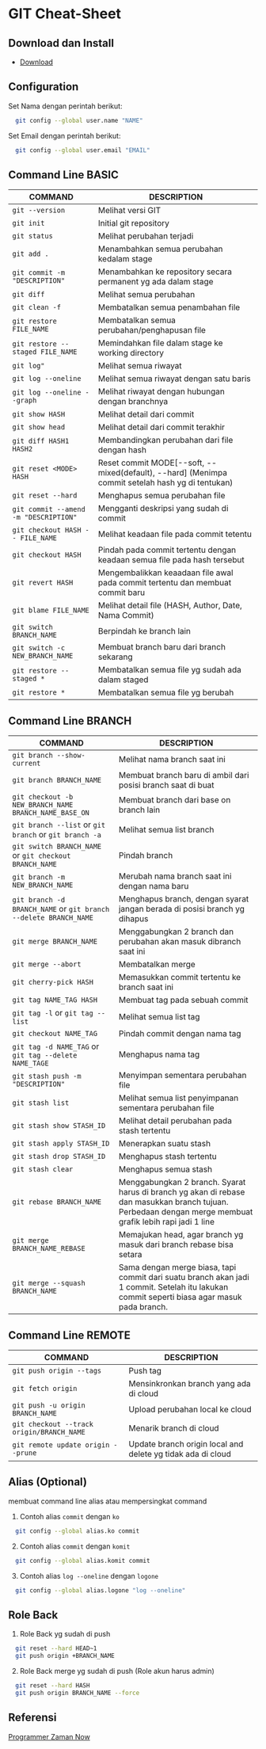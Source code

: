 # GIT Cheat-Sheet
## Download dan Install
- [Download](https://git-scm.com/downloads)

## Configuration
Set Nama dengan perintah berikut:
```bash
  git config --global user.name "NAME"
```
Set Email dengan perintah berikut:
```bash
  git config --global user.email "EMAIL"
```

## Command Line BASIC
COMMAND | DESCRIPTION
---|---
`git --version` | Melihat versi GIT
`git init` | Initial git repository
`git status` | Melihat perubahan terjadi
`git add .` | Menambahkan semua perubahan kedalam stage
`git commit -m "DESCRIPTION"` | Menambahkan ke repository secara permanent yg ada dalam stage
`git diff` | Melihat semua perubahan
`git clean -f` | Membatalkan semua penambahan file
`git restore FILE_NAME` | Membatalkan semua perubahan/penghapusan file
`git restore --staged FILE_NAME` | Memindahkan file dalam stage ke working directory
`git log"` | Melihat semua riwayat
`git log --oneline` | Melihat semua riwayat dengan satu baris
`git log --oneline --graph` | Melihat riwayat dengan hubungan dengan branchnya
`git show HASH` | Melihat detail dari commit
`git show head` | Melihat detail dari commit terakhir
`git diff HASH1 HASH2` | Membandingkan perubahan dari file dengan hash
`git reset <MODE> HASH` | Reset commit MODE[--soft, --mixed(default), --hard] (Menimpa commit setelah hash yg di tentukan)
`git reset --hard` | Menghapus semua perubahan file
`git commit --amend -m "DESCRIPTION"` | Mengganti deskripsi yang sudah di commit
`git checkout HASH -- FILE_NAME` | Melihat keadaan file pada commit tetentu
`git checkout HASH` | Pindah pada commit tertentu dengan keadaan semua file pada hash tersebut
`git revert HASH` | Mengembalikkan keaadaan file awal pada commit tertentu dan membuat commit baru
`git blame FILE_NAME` | Melihat detail file (HASH, Author, Date, Nama Commit)
`git switch BRANCH_NAME` | Berpindah ke branch lain
`git switch -c NEW_BRANCH_NAME` | Membuat branch baru dari branch sekarang
`git restore --staged *` | Membatalkan semua file yg sudah ada dalam staged
`git restore *` | Membatalkan semua file yg berubah

## Command Line BRANCH
COMMAND | DESCRIPTION
---|---
`git branch --show-current` | Melihat nama branch saat ini
`git branch BRANCH_NAME` | Membuat branch baru di ambil dari posisi branch saat di buat
`git checkout -b NEW_BRANCH_NAME BRANCH_NAME_BASE_ON` | Membuat branch dari base on branch lain
`git branch --list` or `git branch` or `git branch -a` | Melihat semua list branch
`git switch BRANCH_NAME` or `git checkout BRANCH_NAME` | Pindah branch
`git branch -m NEW_BRANCH_NAME` | Merubah nama branch saat ini dengan nama baru
`git branch -d BRANCH_NAME` or `git branch --delete BRANCH_NAME` | Menghapus branch, dengan syarat jangan berada di posisi branch yg dihapus
`git merge BRANCH_NAME` | Menggabungkan 2 branch dan perubahan akan masuk dibranch saat ini
`git merge --abort` | Membatalkan merge
`git cherry-pick HASH` | Memasukkan commit tertentu ke branch saat ini
`git tag NAME_TAG HASH` | Membuat tag pada sebuah commit
`git tag -l` or `git tag --list` | Melihat semua list tag
`git checkout NAME_TAG` | Pindah commit dengan nama tag
`git tag -d NAME_TAG` or `git tag --delete NAME_TAGE` | Menghapus nama tag
`git stash push -m "DESCRIPTION"` | Menyimpan sementara perubahan file
`git stash list` | Melihat semua list penyimpanan sementara perubahan file
`git stash show STASH_ID` | Melihat detail perubahan pada stash tertentu
`git stash apply STASH_ID` | Menerapkan suatu stash
`git stash drop STASH_ID` | Menghapus stash tertentu
`git stash clear` | Menghapus semua stash
`git rebase BRANCH_NAME` | Menggabungkan 2 branch. Syarat harus di branch yg akan di rebase dan masukkan branch tujuan. Perbedaan dengan merge membuat grafik lebih rapi jadi 1 line
`git merge BRANCH_NAME_REBASE` | Memajukan head, agar branch yg masuk dari branch rebase bisa setara
`git merge --squash BRANCH_NAME` | Sama dengan merge biasa, tapi commit dari suatu branch akan jadi 1 commit. Setelah itu lakukan commit seperti biasa agar masuk pada branch.

## Command Line REMOTE
COMMAND | DESCRIPTION
---|---
`git push origin --tags` | Push tag
`git fetch origin` | Mensinkronkan branch yang ada di cloud
`git push -u origin BRANCH_NAME` | Upload perubahan local ke cloud
`git checkout --track origin/BRANCH_NAME` | Menarik branch di cloud
`git remote update origin --prune` | Update branch origin local and delete yg tidak ada di cloud

## Alias (Optional)
membuat command line alias atau mempersingkat command
1. Contoh alias `commit` dengan `ko`
```bash
  git config --global alias.ko commit
```
2. Contoh alias `commit` dengan `komit`
```bash
  git config --global alias.komit commit
```
3. Contoh alias `log --oneline` dengan `logone`
```bash
  git config --global alias.logone "log --oneline"
```

## Role Back
1. Role Back yg sudah di push
```bash
  git reset --hard HEAD~1
  git push origin +BRANCH_NAME
```
2. Role Back merge yg sudah di push (Role akun harus admin)
```bash
  git reset --hard HASH
  git push origin BRANCH_NAME --force
```
## Referensi
[Programmer Zaman Now](https://www.youtube.com/watch?v=fQbTeNX1mvM)